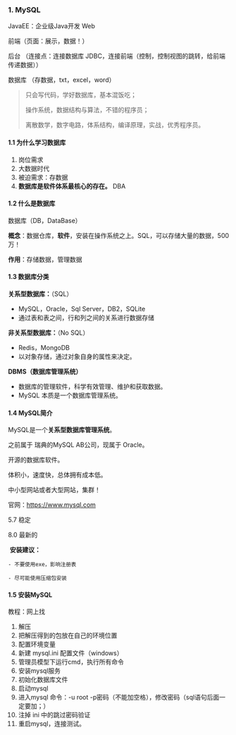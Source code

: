 ### 1. MySQL

JavaEE：企业级Java开发 Web

前端（页面：展示，数据！）

后台 （连接点：连接数据库 JDBC，连接前端（控制，控制视图的跳转，给前端传递数据））

数据库 （存数据，txt，excel，word）

> 只会写代码，学好数据库，基本混饭吃；
>
> 操作系统，数据结构与算法，不错的程序员；
>
> 离散数学，数字电路，体系结构，编译原理，实战，优秀程序员。

#### 1.1 为什么学习数据库

1. 岗位需求
2. 大数据时代
3. 被迫需求：存数据
4. **数据库是软件体系最核心的存在。**  DBA

#### 1.2 什么是数据库

数据库（DB，DataBase）

**概念**：数据仓库，**软件**，安装在操作系统之上。SQL，可以存储大量的数据，500万！

**作用**：存储数据，管理数据 

#### 1.3 数据库分类

**关系型数据库：**（SQL）

- MySQL，Oracle，Sql Server，DB2，SQLite
- 通过表和表之间，行和列之间的关系进行数据存储

**非关系型数据库：**（No SQL）

- Redis，MongoDB
- 以对象存储，通过对象自身的属性来决定。

**DBMS（数据库管理系统）**

- 数据库的管理软件，科学有效管理、维护和获取数据。
- MySQL 本质是一个数据库管理系统。

#### 1.4 MySQL简介

MySQL是一个**关系型数据库管理系统**。

之前属于 瑞典的MySQL AB公司，现属于 Oracle。

开源的数据库软件。

体积小，速度快，总体拥有成本低。

中小型网站或者大型网站，集群！

官网：https://www.mysql.com

5.7 稳定

8.0 最新的

​	**安装建议：**

	- 不要使用exe，影响注册表		

	- 尽可能使用压缩包安装

#### 1.5 安装MySQL

教程：网上找

1. 解压
2. 把解压得到的包放在自己的环境位置
3. 配置环境变量
4. 新建 mysql.ini 配置文件（windows）
5. 管理员模型下运行cmd，执行所有命令
6. 安装mysql服务
7. 初始化数据库文件
8. 启动mysql
9. 进入mysql 命令：-u root -p密码（不能加空格），修改密码（sql语句后面一定要加；）
10. 注掉 ini 中的跳过密码验证
11. 重启mysql，连接测试。